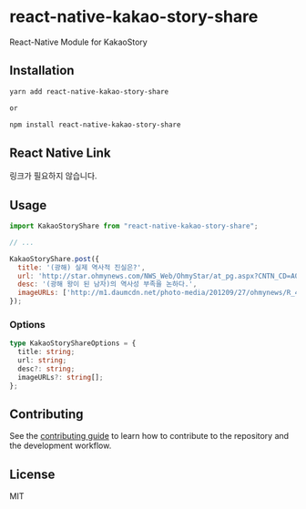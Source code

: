 # react-native-kakao-story-share

React-Native Module for KakaoStory

## Installation

```sh
yarn add react-native-kakao-story-share

or

npm install react-native-kakao-story-share
```

## React Native Link

링크가 필요하지 않습니다.

## Usage

```js
import KakaoStoryShare from "react-native-kakao-story-share";

// ...

KakaoStoryShare.post({
  title: '(광해) 실제 역사적 진실은?',
  url: 'http://star.ohmynews.com/NWS_Web/OhmyStar/at_pg.aspx?CNTN_CD=A0001779183',
  desc: '(광해 왕이 된 남자)의 역사성 부족을 논하다.',
  imageURLs: ['http://m1.daumcdn.net/photo-media/201209/27/ohmynews/R_430x0_20120927141307222.jpg'],
});
```

### Options

```ts
type KakaoStoryShareOptions = {
  title: string;
  url: string;
  desc?: string;
  imageURLs?: string[];
};
```

## Contributing

See the [contributing guide](CONTRIBUTING.md) to learn how to contribute to the repository and the development workflow.

## License

MIT
